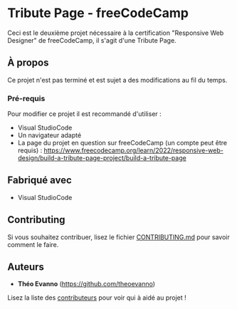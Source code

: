 # Tribute Page - freeCodeCamp

Ceci est le deuxième projet nécessaire à la certification "Responsive Web Designer" de freeCodeCamp, il s'agit d'une Tribute Page.

## À propos

Ce projet n'est pas terminé et est sujet a des modifications au fil du temps.

### Pré-requis

Pour modifier ce projet il est recommandé d'utiliser :

- Visual StudioCode
- Un navigateur adapté
- La page du projet en question sur freeCodeCamp (un compte peut être requis) : https://www.freecodecamp.org/learn/2022/responsive-web-design/build-a-tribute-page-project/build-a-tribute-page

## Fabriqué avec

- Visual StudioCode

## Contributing

Si vous souhaitez contribuer, lisez le fichier [CONTRIBUTING.md](https://example.org) pour savoir comment le faire.

## Auteurs

* **Théo Evanno** (https://github.com/theoevanno)

Lisez la liste des [contributeurs](https://github.com/your/project/contributors) pour voir qui à aidé au projet !

